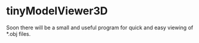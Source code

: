 # tinyModelViewer3D

Soon there will be a small and useful program for quick and easy viewing of *.obj files.
